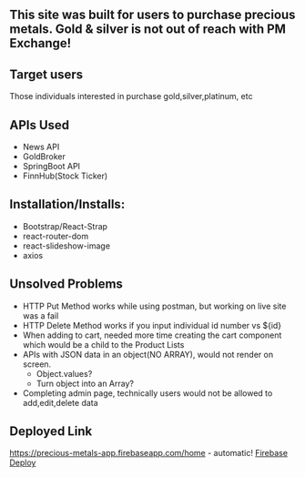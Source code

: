 
## This site was built for users to purchase precious metals. Gold & silver is not out of reach with PM Exchange!

## Target users 
 Those individuals interested in purchase gold,silver,platinum, etc

## APIs Used
* News API
* GoldBroker
* SpringBoot API
* FinnHub(Stock Ticker)

## Installation/Installs:
* Bootstrap/React-Strap
* react-router-dom
* react-slideshow-image
* axios

## Unsolved Problems 
 * HTTP Put Method works while using postman, but working on live site was a fail
 * HTTP Delete Method works if you input individual id number vs ${id}
 * When adding to cart, needed more time creating the cart component which would be a child to the Product Lists
 * APIs with JSON data in an object(NO ARRAY), would not render on screen.  
    - Object.values?
    - Turn object into an Array?
* Completing admin page, technically users would not be allowed to add,edit,delete data

## Deployed Link
https://precious-metals-app.firebaseapp.com/home - automatic!
[Firebase Deploy](https://precious-metals-app.firebaseapp.com/home)